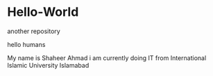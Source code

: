 # Hello-World
another repository

hello humans

My name is Shaheer Ahmad i am currently doing IT from International Islamic University Islamabad
